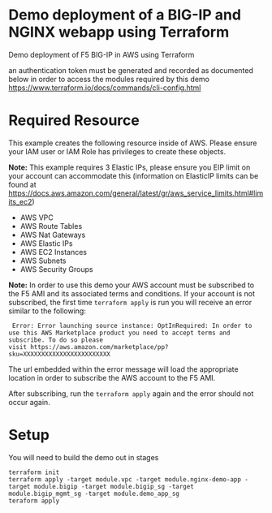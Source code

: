 # Demo deployment of a BIG-IP and NGINX webapp using Terraform
Demo deployment of F5 BIG-IP in AWS using Terraform

an authentication token must be generated and recorded as documented below in order to access the modules required by this demo
https://www.terraform.io/docs/commands/cli-config.html

# Required Resource
This example creates the following resource inside of AWS.  Please ensure your IAM user or IAM Role has privileges to create these objects.

**Note:** This example requires 3 Elastic IPs, please ensure you EIP limit on your account can accommodate this (information on ElasticIP limits can be found at https://docs.aws.amazon.com/general/latest/gr/aws_service_limits.html#limits_ec2)
 - AWS VPC
 - AWS Route Tables
 - AWS Nat Gateways
 - AWS Elastic IPs
 - AWS EC2 Instances
 - AWS Subnets
 - AWS Security Groups
 
 **Note:** In order to use this demo your AWS account must be subscribed to the F5 AMI and its associated terms and conditions. If your account is not subscribed, the first time ```terraform apply``` is run you will receive an error similar to the following:

```
 Error: Error launching source instance: OptInRequired: In order to use this AWS Marketplace product you need to accept terms and subscribe. To do so please 
visit https://aws.amazon.com/marketplace/pp?sku=XXXXXXXXXXXXXXXXXXXXXXXX
```
The url embedded within the error message will load the appropriate location in order to subscribe the AWS account to the F5 AMI.

After subscribing, run the ```terraform apply``` again and the error should not occur again.

# Setup
You will need to build the demo out in stages
```hcl
terraform init
terraform apply -target module.vpc -target module.nginx-demo-app -target module.bigip -target module.bigip_sg -target module.bigip_mgmt_sg -target module.demo_app_sg
teraform apply
```
